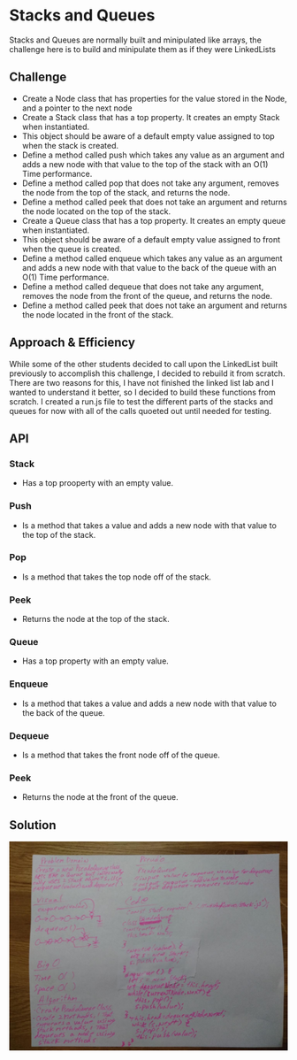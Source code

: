 # Stacks and Queues
Stacks and Queues are normally built and minipulated like arrays, the challenge here is to build and minipulate them as if they were LinkedLists

## Challenge
* Create a Node class that has properties for the value stored in the Node, and a pointer to the next node
* Create a Stack class that has a top property. It creates an empty Stack when instantiated.
* This object should be aware of a default empty value assigned to top when the stack is created.
* Define a method called push which takes any value as an argument and adds a new node with that value to the top of the stack with an O(1) Time performance.
* Define a method called pop that does not take any argument, removes the node from the top of the stack, and returns the node.
* Define a method called peek that does not take an argument and returns the node located on the top of the stack.
* Create a Queue class that has a top property. It creates an empty queue when instantiated.
* This object should be aware of a default empty value assigned to front when the queue is created.
* Define a method called enqueue which takes any value as an argument and adds a new node with that value to the back of the queue with an O(1) Time performance.
* Define a method called dequeue that does not take any argument, removes the node from the front of the queue, and returns the node.
* Define a method called peek that does not take an argument and returns the node located in the front of the stack.

## Approach & Efficiency
While some of the other students decided to call upon the LinkedList built previously to accomplish this challenge, I decided to rebuild it from scratch. There are two reasons for this, I have not finished the linked list lab and I wanted to understand it better, so I decided to build these functions from scratch.  I created a run.js file to test the different parts of the stacks and queues for now with all of the calls quoeted out until needed for testing.

## API

### Stack
* Has a top prooperty with an empty value.

### Push
* Is a method that takes a value and adds a new node with that value to the top of the stack.

### Pop
* Is a method that takes the top node off of the stack.

### Peek
* Returns the node at the top of the stack.


### Queue
* Has a top property with an empty value.

### Enqueue
* Is a method that takes a value and adds a new node with that value to the back of the queue.

### Dequeue
* Is a method that takes the front node off of the queue.

### Peek
* Returns the node at the front of the queue.

## Solution
![](../assets/queue_with_stacks.jpg)

